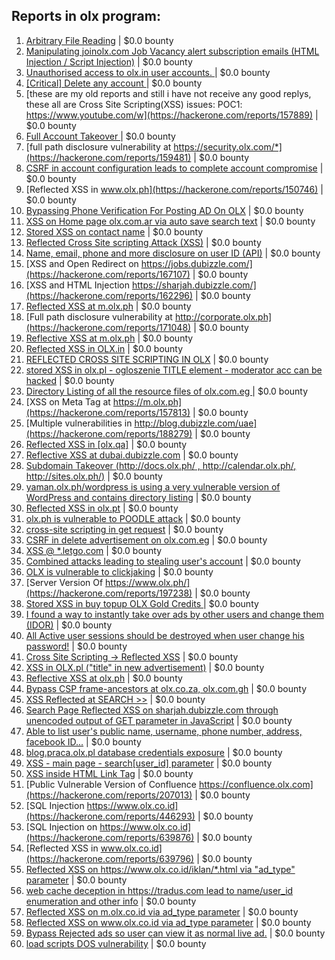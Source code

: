 ## Reports in olx program:
1. [Arbitrary File Reading](https://hackerone.com/reports/150783) | $0.0 bounty
2. [Manipulating joinolx.com Job Vacancy alert subscription emails (HTML Injection / Script Injection)](https://hackerone.com/reports/151149) | $0.0 bounty
3. [Unauthorised access to olx.in user accounts. ](https://hackerone.com/reports/155130) | $0.0 bounty
4. [[Critical] Delete any account ](https://hackerone.com/reports/158872) | $0.0 bounty
5. [these are my old reports and still i have not receive any good replys, these all are Cross Site Scripting(XSS) issues: POC1: https://www.youtube.com/w](https://hackerone.com/reports/157889) | $0.0 bounty
6. [Full Account Takeover ](https://hackerone.com/reports/159202) | $0.0 bounty
7. [full path disclosure vulnerability at https://security.olx.com/*](https://hackerone.com/reports/159481) | $0.0 bounty
8. [CSRF in account configuration leads to complete account compromise](https://hackerone.com/reports/150586) | $0.0 bounty
9. [Reflected XSS in www.olx.ph](https://hackerone.com/reports/150746) | $0.0 bounty
10. [Bypassing Phone Verification For Posting AD On OLX](https://hackerone.com/reports/165854) | $0.0 bounty
11. [XSS on Home page olx.com.ar via auto save search text](https://hackerone.com/reports/151691) | $0.0 bounty
12. [Stored XSS on contact name](https://hackerone.com/reports/152069) | $0.0 bounty
13. [Reflected Cross Site scripting Attack (XSS)](https://hackerone.com/reports/150837) | $0.0 bounty
14. [Name, email, phone and more disclosure on user ID (API)](https://hackerone.com/reports/171917) | $0.0 bounty
15. [XSS and Open Redirect on https://jobs.dubizzle.com/](https://hackerone.com/reports/167107) | $0.0 bounty
16. [XSS and HTML Injection https://sharjah.dubizzle.com/](https://hackerone.com/reports/162296) | $0.0 bounty
17. [Reflected XSS at m.olx.ph](https://hackerone.com/reports/175410) | $0.0 bounty
18. [Full path disclosure vulnerability at http://corporate.olx.ph](https://hackerone.com/reports/171048) | $0.0 bounty
19. [Reflective XSS at m.olx.ph](https://hackerone.com/reports/177230) | $0.0 bounty
20. [Reflected XSS in OLX.in](https://hackerone.com/reports/175801) | $0.0 bounty
21. [REFLECTED CROSS SITE SCRIPTING IN OLX](https://hackerone.com/reports/151305) | $0.0 bounty
22. [stored XSS in olx.pl - ogloszenie TITLE element - moderator acc can be hacked](https://hackerone.com/reports/150668) | $0.0 bounty
23. [Directory Listing of all the resource files of olx.com.eg ](https://hackerone.com/reports/175760) | $0.0 bounty
24. [XSS on Meta Tag at https://m.olx.ph](https://hackerone.com/reports/157813) | $0.0 bounty
25. [Multiple vulnerabilities in http://blog.dubizzle.com/uae](https://hackerone.com/reports/188279) | $0.0 bounty
26. [Reflected XSS in [olx.qa]](https://hackerone.com/reports/191332) | $0.0 bounty
27. [Reflective XSS at dubai.dubizzle.com](https://hackerone.com/reports/177619) | $0.0 bounty
28. [Subdomain Takeover (http://docs.olx.ph/ , http://calendar.olx.ph/, http://sites.olx.ph/)](https://hackerone.com/reports/206516) | $0.0 bounty
29. [yaman.olx.ph/wordpress is using a very vulnerable version of WordPress and contains directory listing](https://hackerone.com/reports/202918) | $0.0 bounty
30. [Reflected XSS in olx.pt](https://hackerone.com/reports/206125) | $0.0 bounty
31. [olx.ph is vulnerable to POODLE attack](https://hackerone.com/reports/192284) | $0.0 bounty
32. [cross-site scripting in get request](https://hackerone.com/reports/150944) | $0.0 bounty
33. [CSRF in delete advertisement on olx.com.eg](https://hackerone.com/reports/178384) | $0.0 bounty
34. [XSS @ *.letgo.com](https://hackerone.com/reports/150822) | $0.0 bounty
35. [Combined attacks leading to stealing user's account](https://hackerone.com/reports/205529) | $0.0 bounty
36. [ OLX is vulnerable to clickjaking](https://hackerone.com/reports/231713) | $0.0 bounty
37. [Server Version Of https://www.olx.ph/](https://hackerone.com/reports/197238) | $0.0 bounty
38. [Stored XSS in buy topup OLX Gold Credits ](https://hackerone.com/reports/169625) | $0.0 bounty
39. [I found a way to instantly take over ads by other users and change them (IDOR)](https://hackerone.com/reports/253929) | $0.0 bounty
40. [All Active user sessions should be destroyed when user change his password!](https://hackerone.com/reports/150540) | $0.0 bounty
41. [Cross Site Scripting -> Reflected XSS](https://hackerone.com/reports/150568) | $0.0 bounty
42. [XSS in OLX.pl ("title" in new advertisement)](https://hackerone.com/reports/267473) | $0.0 bounty
43. [Reflective XSS at olx.ph](https://hackerone.com/reports/361647) | $0.0 bounty
44. [Bypass CSP  frame-ancestors at olx.co.za, olx.com.gh](https://hackerone.com/reports/371980) | $0.0 bounty
45. [XSS Reflected at SEARCH >>](https://hackerone.com/reports/429647) | $0.0 bounty
46. [Search Page Reflected XSS on sharjah.dubizzle.com through unencoded output of GET parameter in JavaScript](https://hackerone.com/reports/363571) | $0.0 bounty
47. [Able to list user's public name, username, phone number, address, facebook ID...](https://hackerone.com/reports/167206) | $0.0 bounty
48. [blog.praca.olx.pl database credentials exposure](https://hackerone.com/reports/448985) | $0.0 bounty
49. [XSS - main page - search[user_id] parameter](https://hackerone.com/reports/477771) | $0.0 bounty
50. [XSS inside HTML Link Tag](https://hackerone.com/reports/504984) | $0.0 bounty
51. [Public Vulnerable Version of Confluence https://confluence.olx.com](https://hackerone.com/reports/207013) | $0.0 bounty
52. [SQL Injection https://www.olx.co.id](https://hackerone.com/reports/446293) | $0.0 bounty
53. [SQL Injection on https://www.olx.co.id](https://hackerone.com/reports/639876) | $0.0 bounty
54. [Reflected XSS in www.olx.co.id](https://hackerone.com/reports/639796) | $0.0 bounty
55. [Reflected XSS on https://www.olx.co.id/iklan/*.html via "ad_type" parameter](https://hackerone.com/reports/630265) | $0.0 bounty
56. [web cache deception in https://tradus.com lead to name/user_id enumeration and other info](https://hackerone.com/reports/537564) | $0.0 bounty
57. [Reflected XSS on m.olx.co.id via ad_type parameter](https://hackerone.com/reports/636278) | $0.0 bounty
58. [Reflected XSS on www.olx.co.id via ad_type parameter](https://hackerone.com/reports/633751) | $0.0 bounty
59. [Bypass Rejected ads so user can view it as normal live ad.](https://hackerone.com/reports/669736) | $0.0 bounty
60. [load scripts DOS vulnerability](https://hackerone.com/reports/694467) | $0.0 bounty